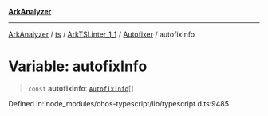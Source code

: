 [**ArkAnalyzer**](../../../../../../../../README.md)

***

[ArkAnalyzer](../../../../../../../../globals.md) / [ts](../../../../../README.md) / [ArkTSLinter\_1\_1](../../../README.md) / [Autofixer](../README.md) / autofixInfo

# Variable: autofixInfo

> `const` **autofixInfo**: [`AutofixInfo`](../../Common/interfaces/AutofixInfo.md)[]

Defined in: node\_modules/ohos-typescript/lib/typescript.d.ts:9485

